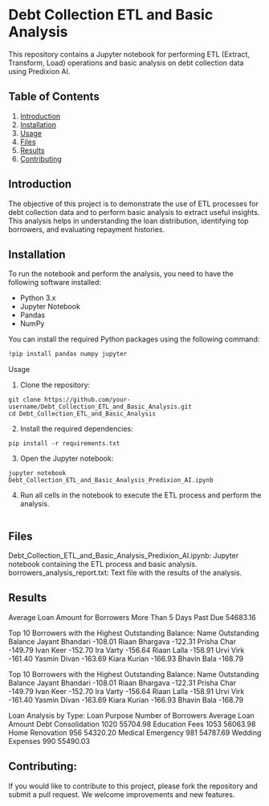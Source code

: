 # Debt Collection ETL and Basic Analysis

This repository contains a Jupyter notebook for performing ETL (Extract, Transform, Load) operations and basic analysis on debt collection data using Predixion AI.

## Table of Contents
1. [Introduction](#introduction)
2. [Installation](#installation)
3. [Usage](#usage)
4. [Files](#files)
5. [Results](#results)
6. [Contributing](#contributing)

## Introduction

The objective of this project is to demonstrate the use of ETL processes for debt collection data and to perform basic analysis to extract useful insights. This analysis helps in understanding the loan distribution, identifying top borrowers, and evaluating repayment histories.

## Installation

To run the notebook and perform the analysis, you need to have the following software installed:

- Python 3.x
- Jupyter Notebook
- Pandas
- NumPy

You can install the required Python packages using the following command:

```sh
!pip install pandas numpy jupyter
```
Usage
1. Clone the repository:
```
git clone https://github.com/your-username/Debt_Collection_ETL_and_Basic_Analysis.git
cd Debt_Collection_ETL_and_Basic_Analysis
```
2. Install the required dependencies:
```
pip install -r requirements.txt
```

3. Open the Jupyter notebook:
```
jupyter notebook Debt_Collection_ETL_and_Basic_Analysis_Predixion_AI.ipynb
```
4. Run all cells in the notebook to execute the ETL process and perform the analysis.
```
```
## Files
Debt_Collection_ETL_and_Basic_Analysis_Predixion_AI.ipynb: Jupyter notebook containing the ETL process and basic analysis.
borrowers_analysis_report.txt: Text file with the results of the analysis.

## Results
Average Loan Amount for Borrowers More Than 5 Days Past Due
54683.16


Top 10 Borrowers with the Highest Outstanding Balance:
Name	Outstanding Balance
Jayant Bhandari	-108.01
Riaan Bhargava	-122.31
Prisha Char	-149.79
Ivan Keer	-152.70
Ira Varty	-156.64
Riaan Lalla	-158.91
Urvi Virk	-161.40
Yasmin Divan	-163.69
Kiara Kurian	-166.93
Bhavin Bala	-168.79

Top 10 Borrowers with the Highest Outstanding Balance:
Name	Outstanding Balance
Jayant Bhandari	-108.01
Riaan Bhargava	-122.31
Prisha Char	-149.79
Ivan Keer	-152.70
Ira Varty	-156.64
Riaan Lalla	-158.91
Urvi Virk	-161.40
Yasmin Divan	-163.69
Kiara Kurian	-166.93
Bhavin Bala	-168.79

Loan Analysis by Type:
Loan Purpose	Number of Borrowers	Average Loan Amount
Debt Consolidation	1020	55704.98
Education Fees	1053	56063.98
Home Renovation	956	54320.20
Medical Emergency	981	54787.69
Wedding Expenses	990	55490.03

## Contributing: 
If you would like to contribute to this project, please fork the repository and submit a pull request. We welcome improvements and new features.



